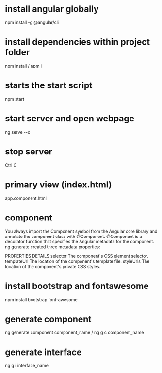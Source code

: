 # install angular globally
npm install -g @angular/cli

# install dependencies within project folder
npm install / npm i

# starts the start script
npm start 

# start server and open webpage
ng serve --o

# stop server
Ctrl C

# primary view (index.html)
app.component.html

# component

You always import the Component symbol from the Angular core library and annotate the component class with @Component.
@Component is a decorator function that specifies the Angular metadata for the component.
ng generate created three metadata properties:

PROPERTIES	DETAILS
selector	The component's CSS element selector.
templateUrl	The location of the component's template file.
styleUrls	The location of the component's private CSS styles.

# install bootstrap and fontawesome
npm install bootstrap font-awesome

# generate component
ng generate component component_name / ng g c component_name

# generate interface
ng g i interface_name






